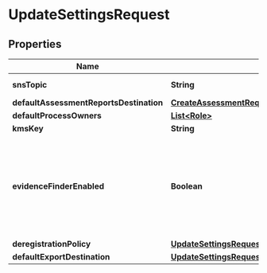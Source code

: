 

# UpdateSettingsRequest


## Properties

| Name | Type | Description | Notes |
|------------ | ------------- | ------------- | -------------|
|**snsTopic** | **String** |  The Amazon Simple Notification Service (Amazon SNS) topic that Audit Manager sends notifications to.  |  [optional] |
|**defaultAssessmentReportsDestination** | [**CreateAssessmentRequestAssessmentReportsDestination**](CreateAssessmentRequestAssessmentReportsDestination.md) |  |  [optional] |
|**defaultProcessOwners** | [**List&lt;Role&gt;**](Role.md) |  A list of the default audit owners.  |  [optional] |
|**kmsKey** | **String** |  The KMS key details.  |  [optional] |
|**evidenceFinderEnabled** | **Boolean** | &lt;p&gt;Specifies whether the evidence finder feature is enabled. Change this attribute to enable or disable evidence finder.&lt;/p&gt; &lt;important&gt; &lt;p&gt;When you use this attribute to disable evidence finder, Audit Manager deletes the event data store that’s used to query your evidence data. As a result, you can’t re-enable evidence finder and use the feature again. Your only alternative is to &lt;a href&#x3D;\&quot;https://docs.aws.amazon.com/audit-manager/latest/APIReference/API_DeregisterAccount.html\&quot;&gt;deregister&lt;/a&gt; and then &lt;a href&#x3D;\&quot;https://docs.aws.amazon.com/audit-manager/latest/APIReference/API_RegisterAccount.html\&quot;&gt;re-register&lt;/a&gt; Audit Manager. &lt;/p&gt; &lt;/important&gt; |  [optional] |
|**deregistrationPolicy** | [**UpdateSettingsRequestDeregistrationPolicy**](UpdateSettingsRequestDeregistrationPolicy.md) |  |  [optional] |
|**defaultExportDestination** | [**UpdateSettingsRequestDefaultExportDestination**](UpdateSettingsRequestDefaultExportDestination.md) |  |  [optional] |




